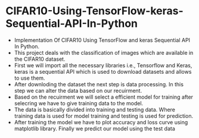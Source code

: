 # CIFAR10-Using-TensorFlow-keras-Sequential-API-In-Python
- Implementation Of CIFAR10 Using TensorFlow and keras Sequential API In Python.
- This project deals with the classification of images which are available in the CIFAR10 dataset. 
- First we will import all the necessary libraries i.e., Tensorflow and Keras, keras is a sequential API which is used to download datasets and allows to use them. 
- After downloding the dataset the next step is data processing. In this step we can alter the data based on our recuirment. 
- Based on the recuirment we will select a efficient model for training after selecring we have to give training data to the model.
- The data is basically divided into training and testing data. Where training data is used for model training and testing is used for prediction.
- After training the model we have to plot accuracy and loss curve using matplotlib library. Finally we predict our model using the test data
